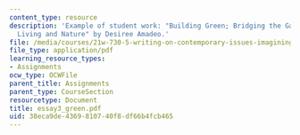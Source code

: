 ```yaml
---
content_type: resource
description: 'Example of student work: "Building Green; Bridging the Gap Between Urban
  Living and Nature" by Desiree Amadeo.'
file: /media/courses/21w-730-5-writing-on-contemporary-issues-imagining-the-future-fall-2007/38eca9de4369810740f8df66b4fcb465_essay3_green.pdf
file_type: application/pdf
learning_resource_types:
- Assignments
ocw_type: OCWFile
parent_title: Assignments
parent_type: CourseSection
resourcetype: Document
title: essay3_green.pdf
uid: 38eca9de-4369-8107-40f8-df66b4fcb465
---
```

